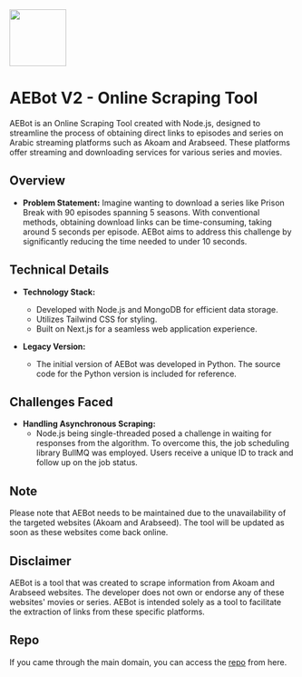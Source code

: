 <img width="100" src="https://github.com/gitnasr/aebot/assets/42423651/3fce92e9-4d3f-4c75-980c-1980f4c43cc1"/>

# AEBot V2 - Online Scraping Tool

AEBot is an Online Scraping Tool created with Node.js, designed to streamline the process of obtaining direct links to episodes and series on Arabic streaming platforms such as Akoam and Arabseed. These platforms offer streaming and downloading services for various series and movies.

## Overview

- **Problem Statement:**
  Imagine wanting to download a series like Prison Break with 90 episodes spanning 5 seasons. With conventional methods, obtaining download links can be time-consuming, taking around 5 seconds per episode. AEBot aims to address this challenge by significantly reducing the time needed to under 10 seconds.

## Technical Details

- **Technology Stack:**
  - Developed with Node.js and MongoDB for efficient data storage.
  - Utilizes Tailwind CSS for styling.
  - Built on Next.js for a seamless web application experience.

- **Legacy Version:**
  - The initial version of AEBot was developed in Python. The source code for the Python version is included for reference.

## Challenges Faced

- **Handling Asynchronous Scraping:**
  - Node.js being single-threaded posed a challenge in waiting for responses from the algorithm. To overcome this, the job scheduling library BullMQ was employed. Users receive a unique ID to track and follow up on the job status.

## Note

Please note that AEBot needs to be maintained due to the unavailability of the targeted websites (Akoam and Arabseed). The tool will be updated as soon as these websites come back online.


## Disclaimer

AEBot is a tool that was created to scrape information from Akoam and Arabseed websites. The developer does not own or endorse any of these websites' movies or series. AEBot is intended solely as a tool to facilitate the extraction of links from these specific platforms.

## Repo

If you came through the main domain, you can access the <a href="https://github.com/gitnasr/IStream"/>repo</a> from here.
